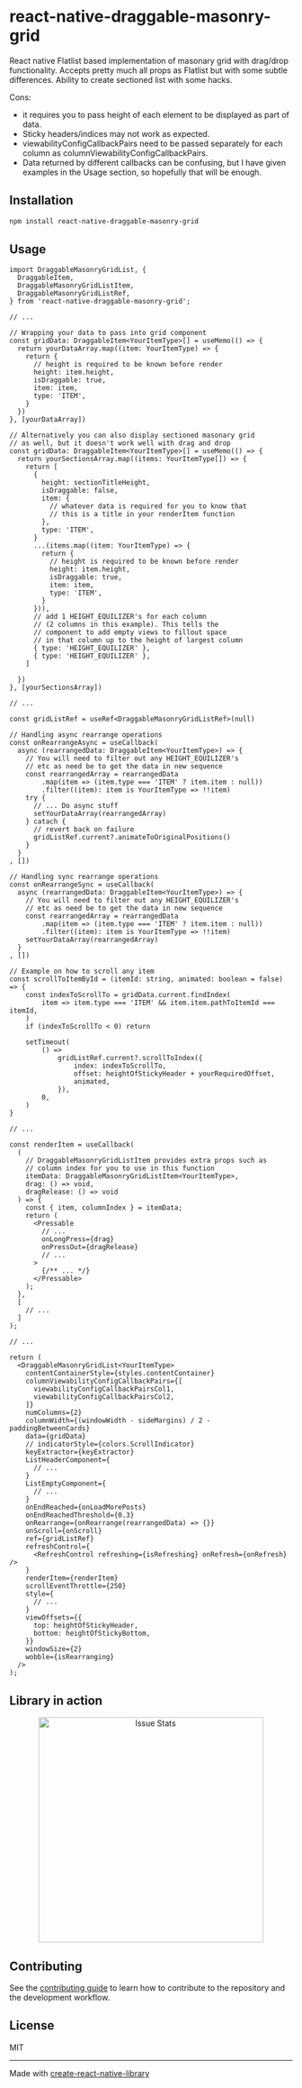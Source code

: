 # react-native-draggable-masonry-grid

React native Flatlist based implementation of masonary grid with drag/drop functionality.
Accepts pretty much all props as Flatlist but with some subtle differences.
Ability to create sectioned list with some hacks.

Cons:

- it requires you to pass height of each element to be displayed as part of data.
- Sticky headers/indices may not work as expected.
- viewabilityConfigCallbackPairs need to be passed separately for each column as columnViewabilityConfigCallbackPairs.
- Data returned by different callbacks can be confusing, but I have given examples in the Usage section, so hopefully that will be enough.

## Installation

```sh
npm install react-native-draggable-masonry-grid
```

## Usage

```tsx
import DraggableMasonryGridList, {
  DraggableItem,
  DraggableMasonryGridListItem,
  DraggableMasonryGridListRef,
} from 'react-native-draggable-masonry-grid';

// ...

// Wrapping your data to pass into grid component
const gridData: DraggableItem<YourItemType>[] = useMemo(() => {
  return yourDataArray.map((item: YourItemType) => {
    return {
      // height is required to be known before render
      height: item.height,
      isDraggable: true,
      item: item,
      type: 'ITEM',
    }
  })
}, [yourDataArray])

// Alternatively you can also display sectioned masonary grid
// as well, but it doesn't work well with drag and drop
const gridData: DraggableItem<YourItemType>[] = useMemo(() => {
  return yourSectionsArray.map((items: YourItemType[]) => {
    return [
      {
        height: sectionTitleHeight,
        isDraggable: false,
        item: {
          // whatever data is required for you to know that
          // this is a title in your renderItem function
        },
        type: 'ITEM',
      }
      ...(items.map((item: YourItemType) => {
        return {
          // height is required to be known before render
          height: item.height,
          isDraggable: true,
          item: item,
          type: 'ITEM',
        }
      })),
      // add 1 HEIGHT_EQUILIZER's for each column
      // (2 columns in this example). This tells the
      // component to add empty views to fillout space
      // in that column up to the height of largest column
      { type: 'HEIGHT_EQUILIZER' },
      { type: 'HEIGHT_EQUILIZER' },
    ]

  })
}, [yourSectionsArray])

// ...

const gridListRef = useRef<DraggableMasonryGridListRef>(null)

// Handling async rearrange operations
const onRearrangeAsync = useCallback(
  async (rearrangedData: DraggableItem<YourItemType>) => {
    // You will need to filter out any HEIGHT_EQUILIZER's
    // etc as need be to get the data in new sequence
    const rearrangedArray = rearrangedData
        .map(item => (item.type === 'ITEM' ? item.item : null))
        .filter((item): item is YourItemType => !!item)
    try {
      // ... Do async stuff
      setYourDataArray(rearrangedArray)
    } catach {
      // revert back on failure
      gridListRef.current?.animateToOriginalPositions()
    }
  }
, [])

// Handling sync rearrange operations
const onRearrangeSync = useCallback(
  async (rearrangedData: DraggableItem<YourItemType>) => {
    // You will need to filter out any HEIGHT_EQUILIZER's
    // etc as need be to get the data in new sequence
    const rearrangedArray = rearrangedData
        .map(item => (item.type === 'ITEM' ? item.item : null))
        .filter((item): item is YourItemType => !!item)
    setYourDataArray(rearrangedArray)
  }
, [])

// Example on how to scroll any item
const scrollToItemById = (itemId: string, animated: boolean = false) => {
    const indexToScrollTo = gridData.current.findIndex(
        item => item.type === 'ITEM' && item.item.pathToItemId === itemId,
    )
    if (indexToScrollTo < 0) return

    setTimeout(
        () =>
            gridListRef.current?.scrollToIndex({
                index: indexToScrollTo,
                offset: heightOfStickyHeader + yourRequiredOffset,
                animated,
            }),
        0,
    )
}

// ...

const renderItem = useCallback(
  (
    // DraggableMasonryGridListItem provides extra props such as
    // column index for you to use in this function
    itemData: DraggableMasonryGridListItem<YourItemType>,
    drag: () => void,
    dragRelease: () => void
  ) => {
    const { item, columnIndex } = itemData;
    return (
      <Pressable
        // ...
        onLongPress={drag}
        onPressOut={dragRelease}
        // ...
      >
        {/** ... */}
      </Pressable>
    );
  },
  [
    // ...
  ]
);

// ...

return (
  <DraggableMasonryGridList<YourItemType>
    contentContainerStyle={styles.contentContainer}
    columnViewabilityConfigCallbackPairs={[
      viewabilityConfigCallbackPairsCol1,
      viewabilityConfigCallbackPairsCol2,
    ]}
    numColumns={2}
    columnWidth={(windowWidth - sideMargins) / 2 - paddingBetweenCards}
    data={gridData}
    // indicatorStyle={colors.ScrollIndicator}
    keyExtractor={keyExtractor}
    ListHeaderComponent={
      // ...
    }
    ListEmptyComponent={
      // ...
    }
    onEndReached={onLoadMorePosts}
    onEndReachedThreshold={0.3}
    onRearrange={onRearrange(rearrangedData) => {}}
    onScroll={onScroll}
    ref={gridListRef}
    refreshControl={
      <RefreshControl refreshing={isRefreshing} onRefresh={onRefresh} />
    }
    renderItem={renderItem}
    scrollEventThrottle={250}
    style={
      // ...
    }
    viewOffsets={{
      top: heightOfStickyHeader,
      bottom: heightOfStickyBottom,
    }}
    windowSize={2}
    wobble={isRearranging}
  />
);
```

## Library in action

<p align="center">
  <img alt="Issue Stats" width="400" src="https://github.com/dcheema6/react-native-draggable-masonry-grid/blob/main/example.gif?raw=true">
</p>

## Contributing

See the [contributing guide](CONTRIBUTING.md) to learn how to contribute to the repository and the development workflow.

## License

MIT

---

Made with [create-react-native-library](https://github.com/callstack/react-native-builder-bob)
